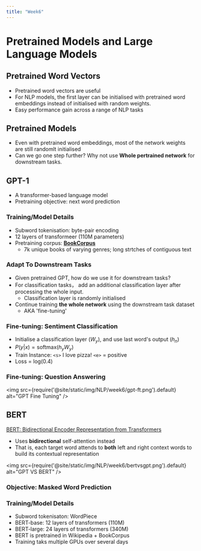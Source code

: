 ```yaml
---
title: "Week6"
---
```


# Pretrained Models and Large Language Models

## Pretrained Word Vectors
- Pretrained word vectors are useful
- For NLP models, the first layer can be initialised with pretrained word embeddings instead of initialised with random weights.
- Easy performance gain across a range of NLP tasks

## Pretrained Models
- Even with pretrained word embeddings, most of the network weights are still randomlt initialised
- Can we go one step further? Why not use **Whole pertrained network** for downstream tasks.


## GPT-1
- A transformer-based language model
- Pretraining objective: next word prediction

### Training/Model Details
- Subword tokenisation: byte-pair encoding
- 12 layers of transformeer (110M parameters)
- Pretraining corpus: [**BookCorpus**](https://paperswithcode.com/dataset/bookcorpus)
    - 7k unique books of varying genres; long strtches of contiguous text


### Adapt To Downstream Tasks
- Given pretrained GPT, how do we use it for downstream tasks?
- For classification tasks， add an additional classification layer after processing the whole input.
    - Classification layer is randomly initialised
- Continue training **the whole network** using the downstream task dataset
    - AKA 'fine-tuning'

### Fine-tuning: Sentiment Classification
- Initialise a classification layer ($W_y$), and use last word's output ($h_n$)
- $P(y|x) = \text{softmax}(h_y W_y)$
- Train Instance: `<s>` I love pizza! `<e>` = positive
- Loss = log(0.4)

### Fine-tuning: Question Answering
<img src={require('@site/static/img/NLP/week6/gpt-ft.png').default} alt="GPT Fine Tuning" />


## BERT
[BERT: Bidirectional Encoder Representation from Transformers](https://arxiv.org/abs/1810.04805)
- Uses **bidirectional** self-attention instead 
- That is, each target word attends to **both** left and right context words to build its contextual representation

<img src={require('@site/static/img/NLP/week6/bertvsgpt.png').default} alt="GPT VS BERT" />

### Objective: Masked Word Prediction

### Training/Model Details
- Subword tokenisaton: WordPiece
- BERT-base: 12 layers of transformers (110M)
- BERT-large: 24 layers of transformers (340M)
- BERT is pretrained in Wikipedia + BookCorpus
- Training taks multiple GPUs over several days

